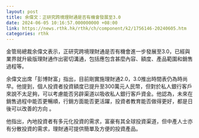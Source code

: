 ```yaml
---
layout: post
title: 余偉文：正研究跨境理財通是否有機會發展至3.0
date: 2024-06-05 10:16:57.000000000 +08:00
link: https://news.rthk.hk/rthk/ch/component/k2/1756146-20240605.htm
categories: rthk
---
```


金管局總裁余偉文表示，正研究跨境理財通是否有機會進一步發展至3.0，已經與業界就升級版理財通作出密切溝通，包括應包含甚麼內容、額度、產品範圍和銷售過程等。

余偉文出席「彭博財富」指出，目前剛實施理財通2.0，3.0推出時間表仍為時尚早。他提到，個人投資者投資額度已提升至300萬元人民幣，但對於私人銀行客戶來說不太足夠，可以考慮能否另辟渠道以吸收私人銀行客戶資金。他認為，未來在銷售過程中能否更暢順，行銷方面能否更活躍，投資者教育能否做得更好，都是日後可以改善的方向 。

他指出，內地投資者有多元化投資的需求，富豪有其全球投資渠道，但中產人士亦有分散投資的需求，理財通可提供簡單及方便的投資產品。
